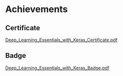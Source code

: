 

# Achievements
## Certificate
[Deep_Learning_Essentials_with_Keras_Certificate.pdf](https://prod-files-secure.s3.us-west-2.amazonaws.com/03e82b26-cccb-4906-bb56-adabcbdc0655/f5cf1405-8a02-49a4-beb6-3d50b033ba6e/Deep_Learning_Essentials_with_Keras_Certificate.pdf?X-Amz-Algorithm=AWS4-HMAC-SHA256&X-Amz-Content-Sha256=UNSIGNED-PAYLOAD&X-Amz-Credential=ASIAZI2LB466W6MRSYBD%2F20250203%2Fus-west-2%2Fs3%2Faws4_request&X-Amz-Date=20250203T062043Z&X-Amz-Expires=3600&X-Amz-Security-Token=IQoJb3JpZ2luX2VjEPb%2F%2F%2F%2F%2F%2F%2F%2F%2F%2FwEaCXVzLXdlc3QtMiJIMEYCIQC7ZRwYAZCNwamDLlh08sgxuqsGvExegK8c5ryAKtrG5gIhAL7eNL4EjK6VvtT5iwRn9i989R21KSZcm1pqA3Z7r5VJKogECP%2F%2F%2F%2F%2F%2F%2F%2F%2F%2F%2FwEQABoMNjM3NDIzMTgzODA1Igx1TVmfczFdRX40pPYq3ANXXz4rTiBAoEpOR%2BjaUQG6TD8tWZFyteMKHHKMAiU5yoq1tANMRUKayFWU%2F%2Fcd27CitrCDJdAA8tQCxOCUzTn4sd6nk4avISxbt7WRWo4dUvXpSpZHdx0SCoi%2Fy1I%2Fc05KaHeaDxN4Lj0kU1Qemp3LOGcoxaPEBzOCs01GLiZ3I7ymlkLgilscHS74BNQv0UCPCSIlxJtEZ46ueE6zDKJvCKOQAo8jbtcis%2FwP13fJadVTbs3MAuy%2Bl60MeGI1TTlSBavr1E0RebUJCwSYy7rGyo9ziOaH4IZJXSLl%2FumCjSSukWtDQuxqPXG%2FOxEpX4V1A5MjvGWDHeEERx9sLp810g8kr9%2FVqklw150VaWrasg9SvOQAGPNqJ%2BntdPUNtSnA%2F6jPkTmI9yNqipTYmX1oXGC9VkhmvxxKUkdgB%2ByePcZPJZuBbglDn%2BLzEJj2AmoAP4qJXasw%2Bu0U6YR671gNp8T%2FoMcxEtJipA9NJtQOFQdoQLG%2BeCJkJPTI%2F9VJlVM%2BgxStDTklHfMpD5jKGG2ZTAfm4T8VD6bvbTt14uRUiftIyn64%2Bu6kD34mNA4j31kRRzB2N47OB8az4AlMhQFxWKdc8xsmSYCYAUWE1DskdAwamvp6Zu0dBt3qrDDduYG9BjqkAa9FYua2jUgV%2FcaMqiUItKBLNnGW0SiId74ZjoaGrY16Un8uZS6jxINGIB7cftcsQ7K3x7aADvgifqLW885xY%2BsGIHs4lJjcy%2Bb8XPl93TlpFLM6pVrFivoQq9bfqOqd9dIpw2%2BUpDFe%2Bdm44mIJUjnufMSNFhsMX%2FhrYxcfqPsjNs6p0kyd%2BkY9I0Jp9yd1gc2EMKtOTvl4tGtiR7I3LsnbPg1n&X-Amz-Signature=0309f2f93b58318ab6ddf8ba7d7c8803e0b2039bff2ac494f60c9c33b503c829&X-Amz-SignedHeaders=host&x-id=GetObject)
## Badge
[Deep_Learning_Essentials_with_Keras_Badge.pdf](https://prod-files-secure.s3.us-west-2.amazonaws.com/03e82b26-cccb-4906-bb56-adabcbdc0655/5c209097-6d96-477f-a031-edc11aa6225f/Deep_Learning_Essentials_with_Keras_Badge.pdf?X-Amz-Algorithm=AWS4-HMAC-SHA256&X-Amz-Content-Sha256=UNSIGNED-PAYLOAD&X-Amz-Credential=ASIAZI2LB466W6MRSYBD%2F20250203%2Fus-west-2%2Fs3%2Faws4_request&X-Amz-Date=20250203T062043Z&X-Amz-Expires=3600&X-Amz-Security-Token=IQoJb3JpZ2luX2VjEPb%2F%2F%2F%2F%2F%2F%2F%2F%2F%2FwEaCXVzLXdlc3QtMiJIMEYCIQC7ZRwYAZCNwamDLlh08sgxuqsGvExegK8c5ryAKtrG5gIhAL7eNL4EjK6VvtT5iwRn9i989R21KSZcm1pqA3Z7r5VJKogECP%2F%2F%2F%2F%2F%2F%2F%2F%2F%2F%2FwEQABoMNjM3NDIzMTgzODA1Igx1TVmfczFdRX40pPYq3ANXXz4rTiBAoEpOR%2BjaUQG6TD8tWZFyteMKHHKMAiU5yoq1tANMRUKayFWU%2F%2Fcd27CitrCDJdAA8tQCxOCUzTn4sd6nk4avISxbt7WRWo4dUvXpSpZHdx0SCoi%2Fy1I%2Fc05KaHeaDxN4Lj0kU1Qemp3LOGcoxaPEBzOCs01GLiZ3I7ymlkLgilscHS74BNQv0UCPCSIlxJtEZ46ueE6zDKJvCKOQAo8jbtcis%2FwP13fJadVTbs3MAuy%2Bl60MeGI1TTlSBavr1E0RebUJCwSYy7rGyo9ziOaH4IZJXSLl%2FumCjSSukWtDQuxqPXG%2FOxEpX4V1A5MjvGWDHeEERx9sLp810g8kr9%2FVqklw150VaWrasg9SvOQAGPNqJ%2BntdPUNtSnA%2F6jPkTmI9yNqipTYmX1oXGC9VkhmvxxKUkdgB%2ByePcZPJZuBbglDn%2BLzEJj2AmoAP4qJXasw%2Bu0U6YR671gNp8T%2FoMcxEtJipA9NJtQOFQdoQLG%2BeCJkJPTI%2F9VJlVM%2BgxStDTklHfMpD5jKGG2ZTAfm4T8VD6bvbTt14uRUiftIyn64%2Bu6kD34mNA4j31kRRzB2N47OB8az4AlMhQFxWKdc8xsmSYCYAUWE1DskdAwamvp6Zu0dBt3qrDDduYG9BjqkAa9FYua2jUgV%2FcaMqiUItKBLNnGW0SiId74ZjoaGrY16Un8uZS6jxINGIB7cftcsQ7K3x7aADvgifqLW885xY%2BsGIHs4lJjcy%2Bb8XPl93TlpFLM6pVrFivoQq9bfqOqd9dIpw2%2BUpDFe%2Bdm44mIJUjnufMSNFhsMX%2FhrYxcfqPsjNs6p0kyd%2BkY9I0Jp9yd1gc2EMKtOTvl4tGtiR7I3LsnbPg1n&X-Amz-Signature=2f440123b4e145a60ebde5b1b10f5ce0817521aff581f066c01aa515d6720585&X-Amz-SignedHeaders=host&x-id=GetObject)
